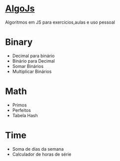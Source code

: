 # [AlgoJs](https://amadorzcv.github.io/AlgoJS/)
Algoritmos em JS para exercicios,aulas e uso pessoal

# Binary
* Decimal para binário
* Binário para Decimal
* Somar Binários
* Multiplicar Binários

# Math
* Primos
* Perfeitos
* Tabela Hash

# Time
* Soma de dias da semana
* Calculador de horas de série



